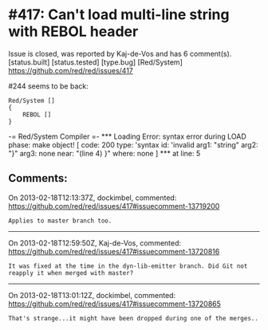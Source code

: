 
#417: Can't load multi-line string with REBOL header
================================================================================
Issue is closed, was reported by Kaj-de-Vos and has 6 comment(s).
[status.built] [status.tested] [type.bug] [Red/System]
<https://github.com/red/red/issues/417>

#244 seems to be back:

```
Red/System []
{
    REBOL []
}
```

-= Red/System Compiler =- 
**\* Loading Error: syntax error during LOAD phase: make object! [
    code: 200
    type: 'syntax
    id: 'invalid
    arg1: "string"
    arg2: "}"
    arg3: none
    near: "(line 4) }"
    where: none
] 
**\* at line: 5



Comments:
--------------------------------------------------------------------------------

On 2013-02-18T12:13:37Z, dockimbel, commented:
<https://github.com/red/red/issues/417#issuecomment-13719200>

    Applies to master branch too.

--------------------------------------------------------------------------------

On 2013-02-18T12:59:50Z, Kaj-de-Vos, commented:
<https://github.com/red/red/issues/417#issuecomment-13720816>

    It was fixed at the time in the dyn-lib-emitter branch. Did Git not reapply it when merged with master?

--------------------------------------------------------------------------------

On 2013-02-18T13:01:12Z, dockimbel, commented:
<https://github.com/red/red/issues/417#issuecomment-13720865>

    That's strange...it might have been dropped during one of the merges..

